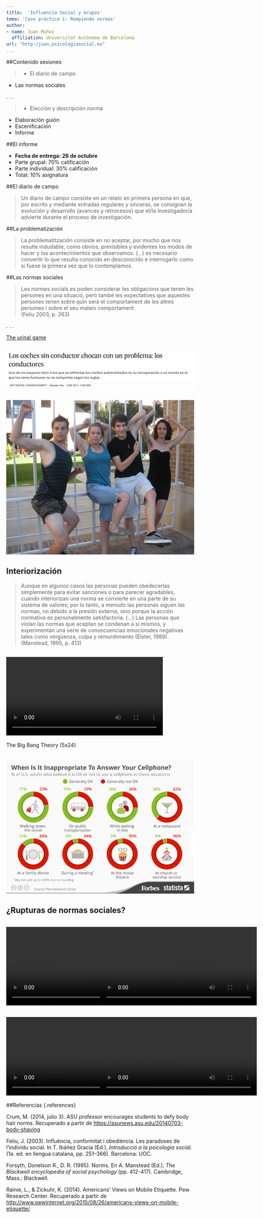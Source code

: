 ```yaml
---
title:  'Influencia Social y Grupos'
tema: 'Caso práctico 1: Rompiendo normas'
author:
- name: Juan Muñoz
  affiliation: Universitat Autònoma de Barcelona
url: "http:/juan.psicologiasocial.eu"
...
```


##Contenido sesiones

>* El diario de campo
* Las normas sociales

. . .

>* Elección y descripción norma
* Elaboración guión
* Escenificación
* Informe

##El informe

* **Fecha de entrega: 26 de octubre**
* Parte grupal: 70% calificación
* Parte individual: 30% calificación
* Total: 10% asignatura


##El diario de campo

> Un diario de campo consiste en un relato en primera persona en que, por escrito y mediante entradas regulares y sinceras, se consignan la evolución y desarrollo (avances y retrocesos) que el/la investigador/a advierte durante el proceso de investigación.

##La problematización

> La problematitzación consiste en no aceptar, por mucho que nos resulte indudable, como obvios,  previsibles  y evidentes los modos de hacer y los acontecimientos que observamos. (...) es necesario convertir lo que resulta conocido en desconocido e interrogarlo como si fuese la primera vez que lo contemplamos.

<!--
> La problematitzación consiste en no aceptar, por mucho que nos resulte indudable, como obvios,  previsibles  y evidentes los modos de hacer y los acontecimientos que observamos. Se trata de que, ante cualquier cosa circunstancia o evento que se observe, adoptemos una actitud de sorpresa, como si no lo hubiésemos presenciado o percibido nunca. Para decirlo sintéticamente, es necesario convertir lo que resulta conocido en desconocido e interrogarlo como si fuese la primera vez que lo contemplamos.
-->

##Las normas sociales

> Les normes socials es poden considerar les obligacions que tenen les persones en una situació, però també les expectatives que aquestes persones tenen sobre quin serà el comportament de les altres persones i sobre el seu mateix comportament.\
(Feliu 2003, p. 263)

. . .

[The urinal game](http://gamescene.com/The_Urinal_Game.html)

##

![(El País, 6 sept 2015)](cp1/GoogleCar.jpg)

##

![(Crum, 2014)](cp1/ASUProfessorEncouragesStudentsToDefyBodyHairNorms.jpg)

## Interiorización

> Aunque en algunos casos las personas pueden obedecerlas simplemente para evitar sanciones o para parecer agradables, cuando interiorizan una norma se convierte en una parte de su sistema de valores; por lo tanto, a menudo las personas siguen las normas, no debido a la presión externa, sino porque la acción normativa es personalmente satisfactoria. (...) Las personas que violan las normas que aceptan se condenan a sí mismos, y experimentan una serie de consecuencias emocionales negativas tales como vergüenza, culpa y remordimiento (Elster, 1989).\
(Manstead, 1995, p. 413)

##

<video width="420"  class="stretch" controls><source src="cp1/The.Big.Bang.Reciprocity.mp4"></video>

The Big Bang Theory (5x24)

##

![(Rainie, L., & Zickuhr, K., 2014)](cp1/Cellphones_Forbes.jpg)



## ¿Rupturas de normas sociales?

<div id="column1" style="float:left; margin:0; width:50%;">

<video width="420"  class="stretch" controls><source src="cp1/01-ShoppingCart.mp4"></video>

</div>

<div id="column1" style="float:left; margin:0; width:50%;">

<video width="420"  class="stretch" controls><source src="cp1/04-ViolatingPersonalSpace.mp4"></video>

</div>

<div id="column1" style="float:left; margin:0; width:50%;">

<video width="420"  class="stretch" controls><source src="cp1/02-Twister.mp4"></video>

</div>

<div id="column1" style="float:left; margin:0; width:50%;">

<video width="420"  class="stretch" controls><source src="cp1/03-Piropos.mp4"></video>

</div>



##Referencias {.references}

Crum, M. (2014, julio 3). ASU professor encourages students to defy body hair norms. Recuperado a partir de https://asunews.asu.edu/20140703-body-shaving

Feliu, J. (2003). Influència, conformitat i obediència. Les paradoxes de l’individu social. In T. Ibáñez Gracia (Ed.), _Introducció a la psicologia social._ (1a. ed. en llengua catalana, pp. 251–366). Barcelona: UOC.

Forsyth, Donelson R., D. R. (1995). Norms. En A. Manstead (Ed.), _The Blackwell encyclopedia of social psychology_ (pp. 412-417). Cambridge,  Mass.: Blackwell.

Rainie, L., & Zickuhr, K. (2014). Americans’ Views on Mobile Etiquette. Pew Research Center. Recuperado a partir de http://www.pewinternet.org/2015/08/26/americans-views-on-mobile-etiquette/
